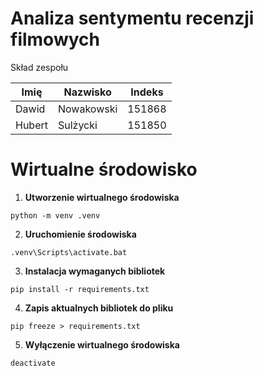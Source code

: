 # Analiza sentymentu recenzji filmowych

Skład zespołu<br>

|Imię|Nazwisko|Indeks|
|----|--------|------|
|Dawid|Nowakowski|151868|
|Hubert|Sulżycki|151850|


# Wirtualne środowisko

1. **Utworzenie wirtualnego środowiska**
```
python -m venv .venv
```
2. **Uruchomienie środowiska**
```
.venv\Scripts\activate.bat
```
3. **Instalacja wymaganych bibliotek**
```
pip install -r requirements.txt
```
4. **Zapis aktualnych bibliotek do pliku**
```
pip freeze > requirements.txt
```
5. **Wyłączenie wirtualnego środowiska**
```
deactivate
```
